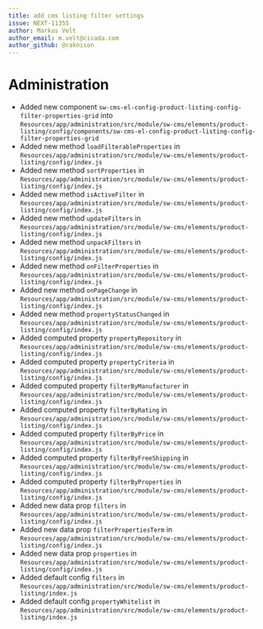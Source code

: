 ```yaml
---
title: add cms listing filter settings
issue: NEXT-11355
author: Markus Velt
author_email: m.velt@cicada.com 
author_github: @raknison
---
```

# Administration
* Added new component `sw-cms-el-config-product-listing-config-filter-properties-grid` into `Resources/app/administration/src/module/sw-cms/elements/product-listing/config/components/sw-cms-el-config-product-listing-config-filter-properties-grid`
* Added new method `loadFilterableProperties` in `Resources/app/administration/src/module/sw-cms/elements/product-listing/config/index.js`
* Added new method `sortProperties` in `Resources/app/administration/src/module/sw-cms/elements/product-listing/config/index.js`
* Added new method `isActiveFilter` in `Resources/app/administration/src/module/sw-cms/elements/product-listing/config/index.js`
* Added new method `updateFilters` in `Resources/app/administration/src/module/sw-cms/elements/product-listing/config/index.js`
* Added new method `unpackFilters` in `Resources/app/administration/src/module/sw-cms/elements/product-listing/config/index.js`
* Added new method `onFilterProperties` in `Resources/app/administration/src/module/sw-cms/elements/product-listing/config/index.js`
* Added new method `onPageChange` in `Resources/app/administration/src/module/sw-cms/elements/product-listing/config/index.js`
* Added new method `propertyStatusChanged` in `Resources/app/administration/src/module/sw-cms/elements/product-listing/config/index.js`
* Added computed property `propertyRepository` in `Resources/app/administration/src/module/sw-cms/elements/product-listing/config/index.js`
* Added computed property `propertyCriteria` in `Resources/app/administration/src/module/sw-cms/elements/product-listing/config/index.js`
* Added computed property `filterByManufacturer` in `Resources/app/administration/src/module/sw-cms/elements/product-listing/config/index.js`
* Added computed property `filterByRating` in `Resources/app/administration/src/module/sw-cms/elements/product-listing/config/index.js`
* Added computed property `filterByPrice` in `Resources/app/administration/src/module/sw-cms/elements/product-listing/config/index.js`
* Added computed property `filterByFreeShipping` in `Resources/app/administration/src/module/sw-cms/elements/product-listing/config/index.js`
* Added computed property `filterByProperties` in `Resources/app/administration/src/module/sw-cms/elements/product-listing/config/index.js`
* Added new data prop `filters` in `Resources/app/administration/src/module/sw-cms/elements/product-listing/config/index.js`
* Added new data prop `filterPropertiesTerm` in `Resources/app/administration/src/module/sw-cms/elements/product-listing/config/index.js`
* Added new data prop `properties` in `Resources/app/administration/src/module/sw-cms/elements/product-listing/config/index.js`
* Added default config `filters` in `Resources/app/administration/src/module/sw-cms/elements/product-listing/index.js`
* Added default config `propertyWhitelist` in `Resources/app/administration/src/module/sw-cms/elements/product-listing/index.js`

